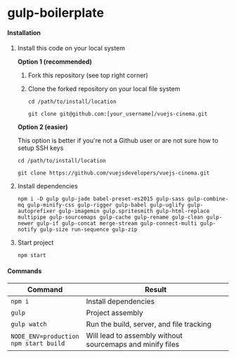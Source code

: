 # gulp-boilerplate

#### Installation

1. Install this code on your local system
 
    **Option 1 (recommended)**
    
    1. Fork this repository (see top right corner)
    2. Clone the forked repository on your local file system
    
        ```
        cd /path/to/install/location
        
        git clone git@github.com:[your_username]/vuejs-cinema.git
        ```
    
    **Option 2 (easier)**
    
    This option is better if you're not a Github user or are not sure how to setup SSH keys
    
    ```
    cd /path/to/install/location
    
    git clone https://github.com/vuejsdevelopers/vuejs-cinema.git
    ```    
   
2. Install dependencies

    ```
    npm i -D gulp gulp-jade babel-preset-es2015 gulp-sass gulp-combine-mq gulp-minify-css gulp-rigger gulp-babel gulp-uglify gulp-autoprefixer gulp-imagemin gulp.spritesmith gulp-html-replace multipipe gulp-sourcemaps gulp-cache gulp-rename gulp-clean gulp-newer gulp-if gulp-concat merge-stream gulp-connect-multi gulp-notify gulp-size run-sequence gulp-zip
    ```
    
3. Start project

    ```
    npm start
    ```   

#### Commands

<table>
  <thead>
    <tr>
      <th>Command</th>
      <th>Result</th>
    </tr>
  </thead>
  <tbody>
    <tr>
      <td width="22%"><code>npm i</code></td>
      <td>Install dependencies</td>
    </tr>
    <tr>
      <td><code>gulp</code></td>
      <td>Project assembly</td>
    </tr>
    <tr>
      <td><code>gulp watch</code></td>
      <td>Run the build, server, and file tracking</td>
    </tr>
    <tr>
      <td><code>NODE_ENV=production npm start build</code></td>
      <td>Will lead to assembly without sourcemaps and minify files</td>
    </tr>
  </tbody>
</table>